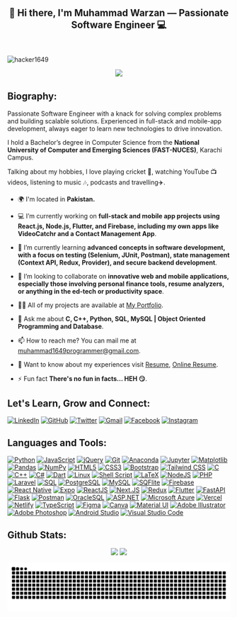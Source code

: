 <h2 align="center">👋 Hi there, I'm Muhammad Warzan — Passionate Software Engineer 💻</h2>

<br>

<p align="left"> <img src="https://komarev.com/ghpvc/?username=hacker1649&label=Profile%20views&color=0e75b6&style=flat" alt="hacker1649" /> </p>

<p align="center"> <img src="https://github.com/hacker1649/hacker1649/assets/88313681/b5e06a95-8249-49ff-a616-51fa128d0f5a" /> </p>

<h2 align="left">Biography:</h2>

Passionate Software Engineer with a knack for solving complex problems and building scalable solutions. Experienced in full-stack and mobile-app development, always eager to learn new technologies to drive innovation.

I hold a Bachelor’s degree in Computer Science from the **National University of Computer and Emerging Sciences (FAST-NUCES)**, Karachi Campus.

Talking about my hobbies, I love playing cricket 🏏, watching YouTube 📺 videos, listening to music 🎶, podcasts and travelling✈️.

- 🌍 I'm located in **Pakistan.**

- 💻 I’m currently working on **full-stack and mobile app projects using React.js, Node.js, Flutter, and Firebase, including my own apps like VideoCatchr and a Contact Management App**.

- 🌱 I’m currently learning **advanced concepts in software development, with a focus on testing (Selenium, JUnit, Postman), state management (Context API, Redux, Provider), and secure backend development**.

- 🤝 I’m looking to collaborate on **innovative web and mobile applications, especially those involving personal finance tools, resume analyzers, or anything in the ed-tech or productivity space**.

- 👨‍💻 All of my projects are available at [My Portfolio](https://muhammadwarzan.vercel.app/).

- 💬 Ask me about **C, C++, Python, SQL, MySQL | Object Oriented Programming and Database**.

- 📫 How to reach me? You can mail me at muhammad1649programmer@gmail.com.

- 📄 Want to know about my experiences visit [Resume](https://drive.google.com/file/d/1XsG690M7AzkJBh8x1JLGEcmU-i3IQhCF/view), [Online Resume](https://profilopeak.vercel.app/).

- ⚡ Fun fact **There's no fun in facts... HEH 😏**.

<h2 align="left">Let's Learn, Grow and Connect:</h2>
<p align="left">
<a href="https://linkedin.com/in/viki25070z"><img alt="LinkedIn" src="https://img.shields.io/badge/linkedin%20-%230077B5.svg?&style=for-the-badge&logo=linkedin&logoColor=white"/></a>
<a href="https://github.com/hacker1649"><img alt="GitHub" src="https://img.shields.io/badge/github%20-%23121011.svg?&style=for-the-badge&logo=github&logoColor=white"/></a>
<a href="https://twitter.com/warzan_222555"><img alt="Twitter" src="https://img.shields.io/badge/twitter%20-%231DA1F2.svg?&style=for-the-badge&logo=X&logoColor=white"/></a>
<a href="mailto:muhammad1649programmer@gmail.com"><img alt="Gmail" src="https://img.shields.io/badge/gmail-%23EA4335.svg?&style=for-the-badge&logo=gmail&logoColor=white"/></a>
<a href="https://www.facebook.com/muhammad.warzan.92"><img alt="Facebook" src="https://img.shields.io/badge/facebook%20-%231877F2.svg?&style=for-the-badge&logo=facebook&logoColor=white"/></a>
<a href="https://www.instagram.com/sacrastic_viki"><img alt="Instagram" src="https://img.shields.io/badge/instagram%20-%23E4405F.svg?&style=for-the-badge&logo=instagram&logoColor=white"/></a>
</p>

<h2 align="left">Languages and Tools:</h2><p align="left">
<a href="https://www.python.org/"><img alt="Python" src="https://img.shields.io/badge/python%20-%2314354C.svg?&style=for-the-badge&logo=python&logoColor=white"/></a>
<a href="https://www.w3schools.com/js/"><img alt="JavaScript" src="https://img.shields.io/badge/javascript%20-%23323330.svg?&style=for-the-badge&logo=javascript&logoColor=%23F7DF1E"/></a>
<a href="https://jquery.com/"><img alt="jQuery" src="https://img.shields.io/badge/jquery%20-%230769AD.svg?&style=for-the-badge&logo=jquery&logoColor=white"/></a>
<a href="https://www.git-scm.com/"><img alt="Git" src="https://img.shields.io/badge/git%20-%23F05033.svg?&style=for-the-badge&logo=git&logoColor=white"/></a>
<a href="https://www.anaconda.com/"><img alt="Anaconda" src="https://img.shields.io/badge/anaconda%20-%2342B029.svg?&style=for-the-badge&logo=anaconda&logoColor=white"/></a>
<a href="https://jupyter.org/"><img alt="Jupyter" src="https://img.shields.io/badge/Jupyter%20-%23F37626.svg?&style=for-the-badge&logo=Jupyter&logoColor=white" /></a>
<a href="https://matplotlib.org/"><img alt="Matplotlib" src="https://img.shields.io/badge/matplotlib%20-%23007ACC.svg?&style=for-the-badge&logo=matplotlib&logoColor=white" /></a>
<a href="https://pandas.pydata.org/"><img alt="Pandas" src="https://img.shields.io/badge/pandas%20-%23150458.svg?&style=for-the-badge&logo=pandas&logoColor=white" /></a>
<a href="https://numpy.org/"><img alt="NumPy" src="https://img.shields.io/badge/numpy%20-%23013243.svg?&style=for-the-badge&logo=numpy&logoColor=white" /></a>
<a href="https://www.w3schools.com/html/"><img alt="HTML5" src="https://img.shields.io/badge/html5%20-%23E34F26.svg?&style=for-the-badge&logo=html5&logoColor=white"/></a>
<a href="https://www.w3schools.com/css/css_intro.asp"><img alt="CSS3" src="https://img.shields.io/badge/css3%20-%231572B6.svg?&style=for-the-badge&logo=css3&logoColor=white"/></a>
<a href="https://getbootstrap.com/"><img alt="Bootstrap" src="https://img.shields.io/badge/bootstrap%20-%23563D7C.svg?&style=for-the-badge&logo=bootstrap&logoColor=white"/></a>
<a href="https://tailwindcss.com/"><img alt="Tailwind CSS" src="https://img.shields.io/badge/tailwind%20css%20-%2338B2AC.svg?&style=for-the-badge&logo=tailwind-css&logoColor=white"/></a>
<a href="https://www.w3schools.com/c/c_intro.php"><img alt="C" src="https://img.shields.io/badge/c%20-%2300599C.svg?&style=for-the-badge&logo=c&logoColor=white"/></a>
<a href="https://www.w3schools.com/cpp/cpp_intro.asp"><img alt="C++" src="https://img.shields.io/badge/c++%20-%2300599C.svg?&style=for-the-badge&logo=c%2B%2B&ogoColor=white"/></a>
<a href="https://www.w3schools.com/cs/index.php"><img alt="C#" src="https://img.shields.io/badge/c%23%20-%23239120.svg?&style=for-the-badge&logo=c-sharp&logoColor=white"/></a>
<a href="https://dart.dev/"><img alt="Dart" src="https://img.shields.io/badge/dart-%230175C2.svg?&style=for-the-badge&logo=dart&logoColor=white"/></a>
<a href="https://ubuntu.com/"><img alt="Linux" src="https://img.shields.io/badge/Ubuntu-E95420?style=for-the-badge&logo=ubuntu&logoColor=white" /></a>
<a href="https://www.geeksforgeeks.org/introduction-linux-shell-shell-scripting/"><img alt="Shell Script" src="https://img.shields.io/badge/shell_script%20-%23121011.svg?&style=for-the-badge&logo=gnu-bash&logoColor=white"/></a>
<a href="https://www.overleaf.com/"><img alt="LaTeX" src="https://img.shields.io/badge/latex%20-%23008080.svg?&style=for-the-badge&logo=latex&logoColor=white"/></a>
<a href="https://nodejs.org/en"><img alt="NodeJS" src="https://img.shields.io/badge/Nodejs-Nodejs?style=for-the-badge&logo=node.js&color=303030"/></a>
<a href="https://www.php.net/"><img alt="PHP" src="https://img.shields.io/badge/php-%23777BB4.svg?&style=for-the-badge&logo=php&logoColor=white"/></a>
<a href="https://laravel.com/"><img alt="Laravel" src="https://img.shields.io/badge/laravel-%23FF2D20.svg?&style=for-the-badge&logo=laravel&logoColor=white"/></a>
<a href="https://www.w3schools.com/sql/"><img alt="SQL" src="https://img.shields.io/badge/sql%20-%234169E1.svg?&style=for-the-badge&logo=sql&logoColor=white"/></a>
<a href="https://www.postgresql.org/"><img alt="PostgreSQL" src="https://img.shields.io/badge/postgresql%20-%23336791.svg?&style=for-the-badge&logo=postgresql&logoColor=white"/></a>
<a href="https://www.mysql.com/"><img alt="MySQL" src="https://img.shields.io/badge/mysql-%2300f.svg?&style=for-the-badge&logo=mysql&logoColor=white"/></a>
<a href="https://docs.flutter.dev/cookbook/persistence/sqlite"><img alt="SQFlite" src="https://img.shields.io/badge/sqflite%20-%2300BFFF.svg?&style=for-the-badge&logo=sqlite&logoColor=white"/></a>
<a href="https://firebase.google.com/"><img alt="Firebase" src="https://img.shields.io/badge/firebase%20-%23039BE5.svg?&style=for-the-badge&logo=firebase&logoColor=white"/></a>
<a href="https://reactnative.dev/"><img alt="React Native" src="https://img.shields.io/badge/react%20native%20-%2300D8FF.svg?&style=for-the-badge&logo=react&logoColor=white"/></a>
<a href="https://expo.dev/"><img alt="Expo" src="https://img.shields.io/badge/expo%20-%231DA1F2.svg?&style=for-the-badge&logo=expo&logoColor=white"/></a>
<a href="https://react.dev/"><img alt='ReactJS' src="https://img.shields.io/badge/ReactJS-ReactJS?style=for-the-badge&logo=react&color=303030"/></a>
<a href="https://nextjs.org/"><img alt='Next.JS' src="https://img.shields.io/badge/NextJS-NextJS?style=for-the-badge&logo=next.js&color=000000"/></a>
<a href="https://redux.js.org/"><img alt="Redux" src="https://img.shields.io/badge/Redux-Redux?style=for-the-badge&logo=redux&logoColor=fff&color=764ABC"/></a>
<a href="https://flutter.dev/"><img alt="Flutter" src="https://img.shields.io/badge/Flutter-%2302569B.svg?&style=for-the-badge&logo=flutter&logoColor=white"/></a>
<a href="https://fastapi.tiangolo.com/"><img alt='FastAPI' src="https://img.shields.io/badge/FastAPI-FastAPI?style=for-the-badge&logo=fastapi&color=18191a"/></a>
<a href="https://flask.palletsprojects.com/en/3.0.x/"><img alt="Flask" src="https://img.shields.io/badge/flask%20-%23000.svg?&style=for-the-badge&logo=flask&logoColor=white"/></a>
<a href="https://www.postman.com/"><img alt="Postman" src="https://img.shields.io/badge/postman%20-%23FF6C37.svg?&style=for-the-badge&logo=postman&logoColor=white"/></a>
<a href="https://www.oracle.com/pk/database/sqldeveloper/"><img alt='OracleSQL' src="https://img.shields.io/badge/OracleSQL-OracleSQL?style=for-the-badge&logo=oracle&color=F80000"/></a>
<a href="https://dotnet.microsoft.com/en-us/apps/aspnet"><img alt='ASP.NET' src="https://img.shields.io/badge/ASPNET-ASPNET?style=for-the-badge&logo=.net&color=5C2D91"/></a>
<a href="https://azure.microsoft.com/en-us"><img alt='Microsoft Azure' src="https://img.shields.io/badge/Microsoft%20Azure-Microsoft%20Azure?style=for-the-badge&logo=microsoft%20azure&color=303030"/></a>
<a href="https://vercel.com/"><img alt="Vercel" src="https://img.shields.io/badge/vercel%20-%23000000.svg?&style=for-the-badge&logo=vercel&logoColor=white"/></a>
<a href="https://www.netlify.com/"><img alt="Netlify" src="https://img.shields.io/badge/netlify-%2300C7B7.svg?&style=for-the-badge&logo=netlify&logoColor=white"/></a>
<a href="https://www.typescriptlang.org/"><img alt="TypeScript" src="https://img.shields.io/badge/TypeScript-TypeScript?style=for-the-badge&logo=typescript&logoColor=fff&color=3178C6"/></a>
<a href="https://www.figma.com/"><img alt="Figma" src="https://img.shields.io/badge/Figma-Figma?style=for-the-badge&logo=figma&logoColor=fff&color=F24E1E"/></a>
<a href="https://www.canva.com/"><img alt="Canva" src="https://img.shields.io/badge/canva%20-%2300C4CC.svg?&style=for-the-badge&logo=canva&logoColor=white"/></a>
<a href="https://mui.com/"><img alt="Material UI" src="https://img.shields.io/badge/material%2dui-0081CB?style=for-the-badge&logo=material%2Dui&logoColor=fff&color=0081CB"/></a>
<a href="https://www.adobe.com/products/illustrator.html"><img alt="Adobe Illustrator" src="https://img.shields.io/badge/Adobe%20Illustrator%20-%23FF9A00.svg?&style=for-the-badge&logo=adobe-illustrator&logoColor=white"/></a>
<a href="https://www.adobe.com/products/photoshop.html"><img alt="Adobe Photoshop" src="https://img.shields.io/badge/Adobe%20Photoshop%20-%230077FF.svg?&style=for-the-badge&logo=adobe%20photoshop&logoColor=white"/></a>
<a href="https://developer.android.com/studio"><img alt="Android Studio" src="https://img.shields.io/badge/Android%20Studio-3DDC84.svg?&style=for-the-badge&logo=android-studio&logoColor=white"/></a>
<a href="https://code.visualstudio.com/"><img alt="Visual Studio Code" src="https://img.shields.io/badge/Visual%20Studio%20Code-%23007ACC.svg?&style=for-the-badge&logo=visual-studio-code&logoColor=white"/></a>
</p>

<h2 align="left">Github Stats:</h2>

<div align="center">

  ![](https://bad-apple-github-readme.vercel.app/api?show_bg=1&username=hacker1649&theme=dracula&hide_border=true&show_icons=true&include_all_commits=true&count_private=false)
  ![](https://github-readme-stats.vercel.app/api/top-langs/?username=hacker1649&langs_count=10&theme=dracula&hide_border=true&include_all_commits=true&count_private=true&layout=compact)

</div>

<div align="center">

  ![Snake animation](https://github.com/s-shemmee/s-shemmee/blob/output/github-contribution-grid-snake-dark.svg)

</div>
